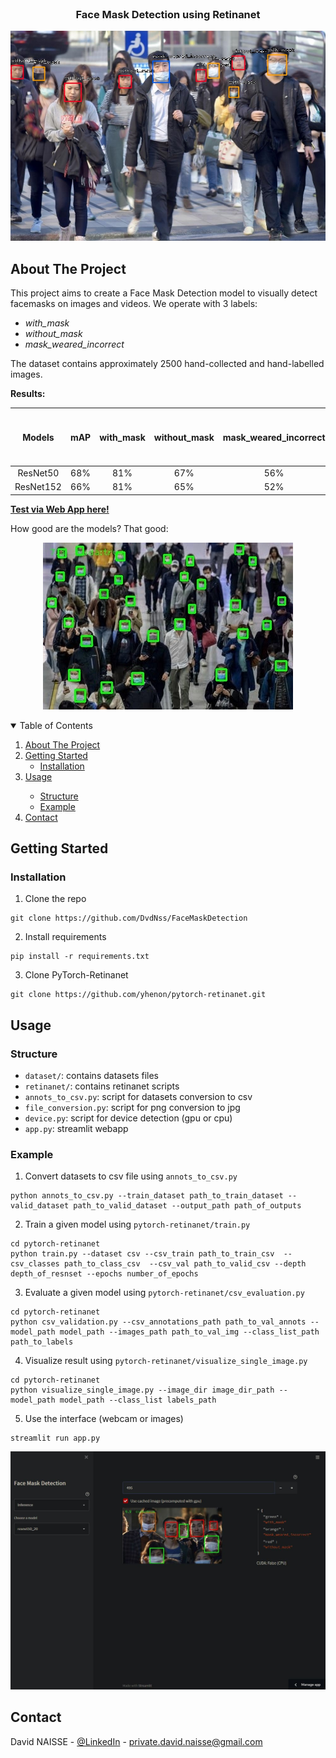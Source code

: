 <!-- PROJECT LOGO -->
<br />
<p align="center">
<h3 align="center">Face Mask Detection using Retinanet</h3>
<p align="center">
  <img src="https://github.com/DvdNss/FaceMaskDetection/blob/main/resources/ex.jpg?raw=true" />
</p>

<!-- ABOUT THE PROJECT -->

## About The Project 

This project aims to create a Face Mask Detection model to visually detect facemasks on images and videos. We operate
with 3 labels:

* _with_mask_
* _without_mask_
* _mask_weared_incorrect_

The dataset contains approximately 2500 hand-collected and hand-labelled images.

__Results:__

Models | mAP | with_mask | without_mask | mask_weared_incorrect | FPS (RTX 3060 Ti + CUDA) |
:---: | :---: | :---: | :---: | :---: | :---: |
ResNet50 | 68% | 81% | 67% | 56% | ~20 |
ResNet152 | 66% | 81% | 65% | 52% | ~12 |

[__Test via Web App here!__](https://share.streamlit.io/dvdnss/facemaskdetection/main/app.py)


How good are the models? That good:
<p align="center">
  <img src="https://github.com/DvdNss/FaceMaskDetection/blob/main/resources/ex_inf.jpeg?raw=true" />
</p>

<!-- TABLE OF CONTENTS -->
<details open="open">
  <summary>Table of Contents</summary>
  <ol>
    <li>
      <a href="#about-the-project">About The Project</a>
    </li>
    <li>
      <a href="#getting-started">Getting Started</a>
      <ul>
        <li><a href="#installation">Installation</a></li>
      </ul>
    </li>
    <li><a href="#usage">Usage</a></li>
    <ul>
      <li><a href="#structure">Structure</a></li>
      <li><a href="#example">Example</a></li>
    </ul>
    <li><a href="#contact">Contact</a></li>
  </ol>
</details>

<!-- GETTING STARTED -->

## Getting Started

### Installation

1. Clone the repo

```shell
git clone https://github.com/DvdNss/FaceMaskDetection
```

2. Install requirements

```shell
pip install -r requirements.txt
```

3. Clone PyTorch-Retinanet

```shell
git clone https://github.com/yhenon/pytorch-retinanet.git
```

<!-- USAGE EXAMPLES -->

## Usage

### Structure

* `dataset/`: contains datasets files
* `retinanet/`: contains retinanet scripts
* `annots_to_csv.py`: script for datasets conversion to csv
* `file_conversion.py`: script for png conversion to jpg
* `device.py`: script for device detection (gpu or cpu)
* `app.py`: streamlit webapp

### Example

1. Convert datasets to csv file using `annots_to_csv.py`

```shell
python annots_to_csv.py --train_dataset path_to_train_dataset --valid_dataset path_to_valid_dataset --output_path path_of_outputs
```

2. Train a given model using `pytorch-retinanet/train.py`

```shell
cd pytorch-retinanet
python train.py --dataset csv --csv_train path_to_train_csv  --csv_classes path_to_class_csv  --csv_val path_to_valid_csv --depth depth_of_resnset --epochs number_of_epochs
```

3. Evaluate a given model using `pytorch-retinanet/csv_evaluation.py`

```shell
cd pytorch-retinanet
python csv_validation.py --csv_annotations_path path_to_val_annots --model_path model_path --images_path path_to_val_img --class_list_path path_to_labels
```

4. Visualize result using `pytorch-retinanet/visualize_single_image.py`

```shell
cd pytorch-retinanet
python visualize_single_image.py --image_dir image_dir_path --model_path model_path --class_list labels_path
```

5. Use the interface (webcam or images)

```shell
streamlit run app.py
```

<p align="center">
  <img src="https://github.com/DvdNss/FaceMaskDetection/blob/main/resources/app.JPG?raw=true" />
</p>

<!-- CONTACT -->

## Contact

David NAISSE - [@LinkedIn](https://www.linkedin.com/in/davidnaisse/) - private.david.naisse@gmail.com

<!-- MARKDOWN LINKS & IMAGES -->
<!-- https://www.markdownguide.org/basic-syntax/#reference-style-links -->

[contributors-shield]: https://img.shields.io/github/contributors/sunwaee/PROJECT_NAME.svg?style=for-the-badge

[contributors-url]: https://github.com/Sunwaee/PROJECT_NAME/graphs/contributors

[forks-shield]: https://img.shields.io/github/forks/sunwaee/PROJECT_NAME.svg?style=for-the-badge

[forks-url]: https://github.com/Sunwaee/PROJECT_NAME/network/members

[stars-shield]: https://img.shields.io/github/stars/sunwaee/PROJECT_NAME.svg?style=for-the-badge

[stars-url]: https://github.com/Sunwaee/PROJECT_NAME/stargazers

[issues-shield]: https://img.shields.io/github/issues/sunwaee/PROJECT_NAME.svg?style=for-the-badge

[issues-url]: https://github.com/Sunwaee/PROJECT_NAME/issues

[license-shield]: https://img.shields.io/github/license/sunwaee/PROJECT_NAME.svg?style=for-the-badge

[license-url]: https://github.com/Sunwaee/PROJECT_NAME/blob/master/LICENSE.txt

[linkedin-shield]: https://img.shields.io/badge/-LinkedIn-black.svg?style=for-the-badge&logo=linkedin&colorB=555

[linkedin-url]: https://www.linkedin.com/in/davidnaisse/